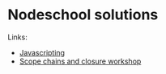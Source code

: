 # Nodeschool solutions

Links:

* [Javascripting](https://github.com/Oswaldofm17/NodeSchool-Solutions/tree/master/Javascripting)
* [Scope chains and closure workshop](https://github.com/Oswaldofm17/NodeSchool-Solutions/tree/master/Scope%20chains%20and%20closures%20workshop)
